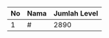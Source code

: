 | No | Nama            | Jumlah Level |
|----|-----------------|--------------|
| 1  | #    |    2890        |
